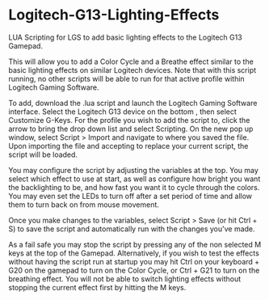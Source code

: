 # Logitech-G13-Lighting-Effects
LUA Scripting for LGS to add basic lighting effects to the Logitech G13 Gamepad.

This will allow you to add a Color Cycle and a Breathe effect similar to the basic lighting effects on similar Logitech devices.
Note that with this script running, no other scripts will be able to run for that active profile within Logitech Gaming Software.

To add, download the .lua script and launch the Logitech Gaming Software interface.
Select the Logitech G13 device on the bottom , then select Customize G-Keys.
For the profile you wish to add the script to, click the arrow to bring the drop down list and select Scripting.
On the new pop up window, select Script > Import and navigate to where you saved the file.
Upon importing the file and accepting to replace your current script, the script will be loaded.

You may configure the script by adjusting the variables at the top. You may select which effect to use at start, as well as configure how bright you want the backlighting to be, and how fast you want it to cycle through the colors. You may even set the LEDs to turn off after a set period of time and allow them to turn back on from mouse movement.

Once you make changes to the variables, select Script > Save (or hit Ctrl + S) to save the script and automatically run with the changes you've made.

As a fail safe you may stop the script by pressing any of the non selected M keys at the top of the Gamepad. Alternatively, if you wish to test the effects without having the script run at startup you may hit Ctrl on your keyboard + G20 on the gamepad to turn on the Color Cycle, or Ctrl + G21 to turn on the breathing effect. You will not be able to switch lighting effects without stopping the current effect first by hitting the M keys.
